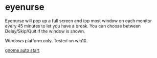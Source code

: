 # eyenurse

Eyenurse will pop up a full screen and top most window on each monitor every 45 minutes to let you have a break.
You can choose between Delay/Skip/Quit if the window is shown.

Windows platform only.
Tested on win10.

[gnome auto start](https://askubuntu.com/questions/37957/how-do-i-manage-applications-on-startup-in-gnome-3)
